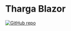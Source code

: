# Tharga Blazor

[![GitHub repo](https://img.shields.io/github/repo-size/Tharga/Blazor?style=flat&logo=github&logoColor=red&label=Repo)](https://github.com/Tharga/Blazor)
